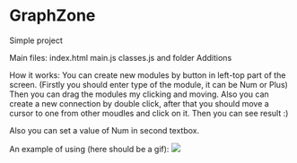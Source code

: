 # GraphZone
Simple project

Main files:
index.html
main.js
classes.js
and folder Additions

How it works:
You can create new modules by button in left-top part of the screen. (Firstly you should enter type of the module, it can be Num or Plus)
Then you can drag the modules my clicking and moving. Also you can create a new connection by double click, after that you should
move a cursor to one from other moudles and click on it. Then you can see result :)

Also you can set a value of Num in second textbox. 

An example of using (here should be a gif):
![](http://s017.radikal.ru/i426/1603/a3/0c17e2a6e622.gif)

